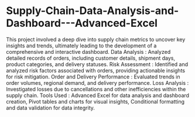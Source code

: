 # Supply-Chain-Data-Analysis-and-Dashboard---Advanced-Excel
This project involved a deep dive into supply chain metrics to uncover key insights and trends, ultimately leading to the development of a comprehensive and interactive dashboard.
Data Analysis : Analyzed detailed records of orders, including customer details, shipment days, product categories, and delivery statuses.
 Risk Assessment : Identified and analyzed risk factors associated with orders, providing actionable insights for risk mitigation.
 Order and Delivery Performance : Evaluated trends in order volumes, regional demand, and delivery performance.
 Loss Analysis : Investigated losses due to cancellations and other inefficiencies within the supply chain.
 Tools Used : Advanced Excel for data analysis and dashboard creation,  Pivot tables and charts for visual insights, Conditional formatting and data validation for data integrity.
